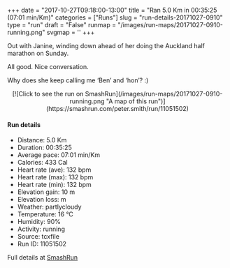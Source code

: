 +++
date = "2017-10-27T09:18:00-13:00"
title = "Ran 5.0 Km in 00:35:25 (07:01 min/Km)"
categories = ["Runs"]
slug = "run-details-20171027-0910"
type = "run"
draft = "False"
runmap = "/images/run-maps/20171027-0910-running.png"
svgmap = '<polyline points="2 58, 1 58, 0 59, 1 63, 2 65, 3 65, 5 63, 8 60, 10 58, 11 58, 13 56, 14 56, 14 55, 18 49, 19 49, 20 48, 23 46, 26 45, 27 44, 28 44, 31 41, 32 41, 39 41, 40 41, 41 42, 43 44, 47 45, 49 43, 51 42, 53 39, 54 36, 55 35, 65 35, 73 36, 82 36, 85 37, 88 38, 92 40, 100 47, 92 39, 86 36, 79 35, 72 35, 63 35, 54 35, 54 36, 53 38, 52 39, 50 41, 47 45, 41 42, 39 40, 36 40, 30 42, 25 45, 22 48, 21 49, 19 49">'
+++

Out with Janine, winding down ahead of her doing the Auckland half marathon on Sunday. 

All good. Nice conversation. 

Why does she keep calling me ‘Ben’ and ‘hon’? :)

<!--more-->

<center>
[![Click to see the run on SmashRun](/images/run-maps/20171027-0910-running.png "A map of this run")](https://smashrun.com/peter.smith/run/11051502)
</center>

#### Run details

* Distance: 5.0 Km
* Duration: 00:35:25
* Average pace: 07:01 min/Km
* Calories: 433 Cal
* Heart rate (ave): 132 bpm
* Heart rate (max): 132 bpm
* Heart rate (min): 132 bpm
* Elevation gain: 10 m
* Elevation loss:  m
* Weather: partlycloudy
* Temperature: 16 &deg;C
* Humidity: 90%
* Activity: running
* Source: tcxfile
* Run ID: 11051502

Full details at [SmashRun](https://smashrun.com/peter.smith/run/11051502)